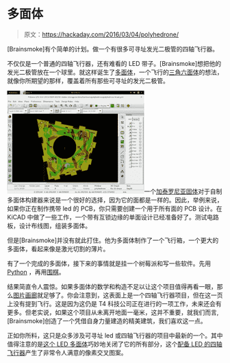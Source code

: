 # 多面体

> 原文：<https://hackaday.com/2016/03/04/polyhedrone/>

[Brainsmoke]有个简单的计划。做一个有很多可寻址发光二极管的四轴飞行器。

不仅仅是一个普通的四轴飞行器，还有难看的 LED 带子。[Brainsmoke]想把他的发光二极管放在一个球里。就这样诞生了[多面体](https://wiki.techinc.nl/index.php/Polyhedrone)，一个飞行的[三角六面体](https://en.wikipedia.org/wiki/Deltoidal_hexecontahedron)的想法，就像你所期望的那样，覆盖着所有那些可寻址的发光二极管。

![polyhedrone-PCB-kicad](img/1915b2eb8f783e471debf57a61b309c3.png)一个[加泰罗尼亚固体](https://en.wikipedia.org/wiki/Catalan_solid)对于自制多面体构建器来说是一个很好的选择，因为它的面都是一样的。因此，举例来说，如果你正在制作携带 led 的 PCB，你只需要创建一个用于所有面的 PCB 设计。在 KiCAD 中做了一些工作，一个带有互锁边缘的单面设计已经准备好了。测试电路板，设计布线图，组装多面体。

但是[Brainsmoke]并没有就此打住。他为多面体制作了一个飞行箱，一个更大的多面体，看起来像是激光切割的薄片。

有了一个完成的多面体，接下来的事情就是挂一个树莓派和写一些软件。先用 [Python](https://github.com/brainsmoke/dhxlamp) ，再用[围棋](https://github.com/brainsmoke/goled)。

结果简直令人震惊。如果多面体的数学和构造不足以让这个项目值得再看一眼，那么[图片画廊](https://wiki.techinc.nl/index.php/Polyhedrone#pictures_3)就足够了。你会注意到，这表面上是一个四轴飞行器项目，但在这一页上没有提到飞行。这是因为这仍是 T4 科技公司正在进行的一项工作，未来还会有更多。但老实说，如果这个项目从未离开地面一毫米，这并不重要，就我们而言,[Brainsmoke]创造了一个凭借自身力量建造的精美建筑，我们喜欢这一点。

正如你所料，这只是众多涉及可寻址 led 或四轴飞行器的项目中最新的一个。其中值得注意的是[这个 LED 多面体](http://hackaday.com/2015/11/23/the-ommatid-is-an-awesome-thing/)巧妙地关闭了它的所有部分，这个[配备 LED 的四轴飞行器](http://hackaday.com/2015/05/10/roswell-eat-your-heart-out/)产生了非常令人满意的像素交叉图案。